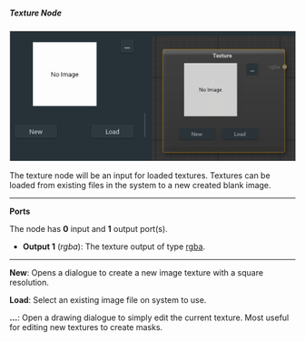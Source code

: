 ##### Texture Node

![texture](images/texture.png)

The texture node will be an input for loaded textures. Textures can be loaded from existing files in the system to a new created blank image.

---

**Ports**

The node has **0** input and **1** output port(s).

- **Output 1** (*rgba*): The texture output of type [rgba](28_types.md).

---

**New**: Opens a dialogue to create a new image texture with a square resolution.

**Load**: Select an existing image file on system to use.

**...**: Open a drawing dialogue to simply edit the current texture. Most useful for editing new textures to create masks.